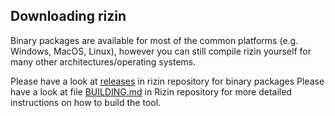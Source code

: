## Downloading rizin

Binary packages are available for most of the common platforms (e.g. Windows, MacOS, Linux), however you can still compile rizin yourself for many other architectures/operating systems.

Please have a look at [releases](https://github.com/rizinorg/rizin/releases) in rizin repository for binary packages
Please have a look at file [BUILDING.md](https://github.com/rizinorg/rizin/blob/dev/BUILDING.md) in Rizin repository for more detailed instructions on how to build the tool.
